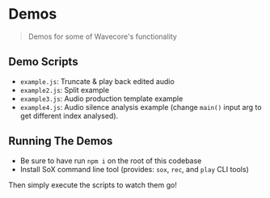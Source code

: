 # Demos
> Demos for some of Wavecore's functionality

## Demo Scripts
- `example.js`: Truncate & play back edited audio
- `example2.js`: Split example
- `example3.js`: Audio production template example
- `example4.js`: Audio silence analysis example (change `main()` input arg to get
  different index analysed).

## Running The Demos

- Be sure to have run `npm i` on the root of this codebase
- Install SoX command line tool (provides: `sox`, `rec`, and `play` CLI tools)

Then simply execute the scripts to watch them go!
